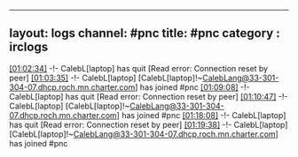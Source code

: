 
---
layout: logs
channel: #pnc
title: #pnc
category : irclogs
---
<a href="#01:02:34" name="01:02:34" class="time">[01:02:34]</a> -!- <span class="quit">CalebL[laptop]</span> has quit [Read error: Connection reset by peer]
<a href="#01:03:35" name="01:03:35" class="time">[01:03:35]</a> -!- <span class="join">CalebL[laptop]</span> [CalebL[laptop]!~CalebLang@33-301-304-07.dhcp.roch.mn.charter.com] has joined #pnc
<a href="#01:09:08" name="01:09:08" class="time">[01:09:08]</a> -!- <span class="quit">CalebL[laptop]</span> has quit [Read error: Connection reset by peer]
<a href="#01:10:47" name="01:10:47" class="time">[01:10:47]</a> -!- <span class="join">CalebL[laptop]</span> [CalebL[laptop]!~CalebLang@33-301-304-07.dhcp.roch.mn.charter.com] has joined #pnc
<a href="#01:18:08" name="01:18:08" class="time">[01:18:08]</a> -!- <span class="quit">CalebL[laptop]</span> has quit [Read error: Connection reset by peer]
<a href="#01:19:38" name="01:19:38" class="time">[01:19:38]</a> -!- <span class="join">CalebL[laptop]</span> [CalebL[laptop]!~CalebLang@33-301-304-07.dhcp.roch.mn.charter.com] has joined #pnc


